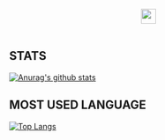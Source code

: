 <p align="center">
  <img src="https://user-images.githubusercontent.com/5679180/79618120-0daffb80-80be-11ea-819e-d2b0fa904d07.gif" width="27px">
  <br><br>
  <samp>

## **STATS**
[![Anurag's github stats](https://github-readme-stats.vercel.app/api?username=FredericoFloryan)](https://github.com/anuraghazra/github-readme-stats)

## MOST USED LANGUAGE
[![Top Langs](https://github-readme-stats.vercel.app/api/top-langs/?username=FredericoFloryan)](https://github.com/anuraghazra/github-readme-stats)
